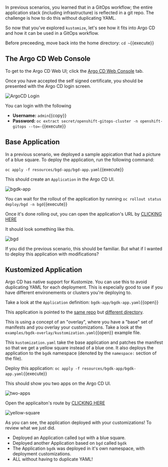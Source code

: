In previous scenarios, you learned that in a GitOps workflow; the
entire application stack (including infrastructure) is reflected
in a git repo. The challenge is how to do this without duplicating
YAML.

So now that you've explored `kustomize`, let's see how it fits into Argo
CD and how it can be used in a GitOps workflow.

Before preceeding, move back into the home directory: `cd ~`{{execute}}

## The Argo CD Web Console

To get to the Argo CD Web UI; click the [Argo CD Web Console](https://openshift-gitops-server-openshift-gitops.[[HOST_SUBDOMAIN]]-80-[[KATACODA_HOST]].environments.katacoda.com) tab.

Once you have accepted the self signed certificate, you should be
presented with the Argo CD login screen.

![ArgoCD Login](../../assets/gitops/argocd-login.png)

You can login with the following
* **Username:** ``admin``{{copy}}
* **Password:** `oc extract secret/openshift-gitops-cluster -n openshift-gitops --to=-`{{execute}}

## Base Application

In a previous scenario, we deployed a sample appication that had a
picture of a blue square. To deploy the application, run the following
command:

`oc apply -f resources/bgd-app/bgd-app.yaml`{{execute}}

This should create an `Application` in the Argo CD UI.

![bgdk-app](../../assets/gitops/bgdk-app.png)

You can wait for the rollout of the application by running `oc rollout status deploy/bgd -n bgd`{{execute}}

Once it's done rolling out, you can open the application's URL by [CLICKING HERE](http://bgd-bgd.[[HOST_SUBDOMAIN]]-80-[[KATACODA_HOST]].environments.katacoda.com)

It should look something like this.

![bgd](../../assets/gitops/bgd.png)

If you did the previous scenario, this should be familiar. But what
if I wanted to deploy this application with modifications?

## Kustomized Application

Argo CD has native support for Kustomize. You can use this to avoid
duplicating YAML for each deployment. This is especially good to
use if you have different environements or clusters you're deploying
to.

Take a look at the `Application` definition:  `bgdk-app/bgdk-app.yaml`{{open}}

This application is pointed to the [same repo](https://github.com/redhat-developer-demos/openshift-gitops-examples) but [different directory](https://github.com/redhat-developer-demos/openshift-gitops-examples/tree/main/apps/bgd/overlays/bgdk).

This is using a concept of an "overlay", where you have a "base"
set of manifests and you overlay your customizations. Take a look
at the `examples/bgdk-overlay/kustomization.yaml`{{open}} example
file.

This `kustomization.yaml` take the base application and patches the
manifest so that we get a yellow square instead of a blue one. It
also deploys the application to the `bgdk` namespace (denoted by
the `namespace:` section of the file).

Deploy this application:  `oc apply -f resources/bgdk-app/bgdk-app.yaml`{{execute}}

This should show you two apps on the Argo CD UI.

![two-apps](../../assets/gitops/two-apps.png)

Open the applicaiton's route by [CLICKING HERE](http://bgd-bgdk.[[HOST_SUBDOMAIN]]-80-[[KATACODA_HOST]].environments.katacoda.com)

![yellow-square](../../assets/gitops/yellow-square.png)

As you can see, the application deployed with your customizations! To review what we just did.

* Deployed an Application called `bgd` with a blue square.
* Deployed another Application based on `bgd` called `bgdk`
* The Application `bgdk` was deployed in it's own namespace, with deployment customizations.
* ALL without having to duplicate YAML!
